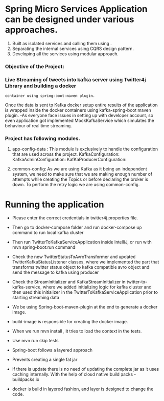 # Spring Micro Services Application can be designed under various approaches.
1) Built as isolated services and calling them using .
2) Separating the internal services using CQRS design pattern.
3) Developing all the services using modular approach.

### Objective of the Project:
### Live Streaming of tweets into kafka server using Twitter4j Library and building a docker
    container using spring-boot-maven plugin. 
Once the data is  sent tp Kafka docker setup  entire results of the application
is wrapped inside the docker containers using kafka-spring-boot maven plugin.
-As everyone face issues in setting up with developer account, so even application got
implemented MockKafkaService which simulates the behaviour of real time streaming.

### Project has following modules.
1) app-config-data : This module is exclusively to handle the configuration that are used
across the project.
KafkaConfiguration:  
KafkaAdminConfiguration:
KafKaProducerConfiguration:   

2) common-config: As we are using Kafka as it being an independent system, we need to 
make sure that we are making enough number of attempts while creating the Topics or
before declaring the broker is down.
To perform the retry logic we are using common-config.


# Running the application

- Please enter the correct credentials in twitter4j.properties file.
- Then go to docker-compose folder and run docker-compose up command to run local kafka cluster
- Then run TwitterToKafkaServiceApplication inside IntelliJ, or run with mvn spring-boot:run command
- Check the new TwitterStatusToAvroTransformer and updated TwitterKafkaStatusListener classes, where we implemented the part 
that transforms twitter status object to kafka compatible avro object and send the message to kafka using producer  
- Check the StreamInitializer and KafkaStreamInitializer in twitter-to-kafka-service, where we added initializing logic for kafka cluster
and then used this initializer in the TwitterToKafkaServiceApplication prior to starting streaming data
  
- We be using Spring-boot-maven-plugin at the end to generate a docker image.
- <goal>build-image</goal> is responsible for creating the docker image.
- When we run mvn install , it tries to load the context in the tests.
- Use mvn run skip tests
- Spring-boot follows a layered approach
- Prevents creating a single fat jar
- if there is update there is no need of updating the complete jar as it uses caching internally.
  With the help of cloud native build packs - buildpacks.io
- docker is build in layered fashion, and layer is designed to change the code.
     
